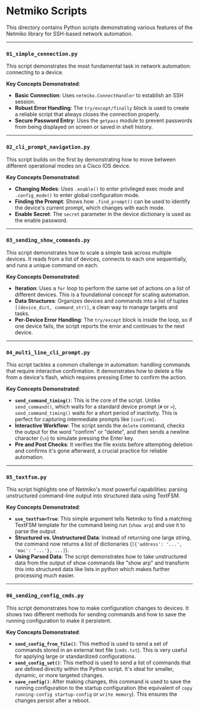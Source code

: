 # Netmiko Scripts

This directory contains Python scripts demonstrating various features of the Netmiko library for SSH-based network automation.

---

### `01_simple_connection.py`

This script demonstrates the most fundamental task in network automation: connecting to a device.

**Key Concepts Demonstrated**:
* **Basic Connection**: Uses `netmiko.ConnectHandler` to establish an SSH session.
* **Robust Error Handling**: The `try/except/finally` block is used to create a reliable script that always closes the connection properly.
* **Secure Password Entry**: Uses the `getpass` module to prevent passwords from being displayed on screen or saved in shell history.

---

### `02_cli_prompt_navigation.py`

This script builds on the first by demonstrating how to move between different operational modes on a Cisco IOS device.

**Key Concepts Demonstrated**:
* **Changing Modes**: Uses `.enable()` to enter privileged exec mode and `.config_mode()` to enter global configuration mode.
* **Finding the Prompt**: Shows how `.find_prompt()` can be used to identify the device's current prompt, which changes with each mode.
* **Enable Secret**: The `secret` parameter in the device dictionary is used as the enable password.

---

### `03_sending_show_commands.py`

This script demonstrates how to scale a simple task across multiple devices. It reads from a list of devices, connects to each one sequentially, and runs a unique command on each.

**Key Concepts Demonstrated**:
* **Iteration**: Uses a `for` loop to perform the same set of actions on a list of different devices. This is a foundational concept for scaling automation.
* **Data Structures**: Organizes devices and commands into a list of tuples `[(device_dict, command_str)]`, a clean way to manage targets and tasks.
* **Per-Device Error Handling**: The `try/except` block is inside the loop, so if one device fails, the script reports the error and continues to the next device.

---

### `04_multi_line_cli_prompt.py`

This script tackles a common challenge in automation: handling commands that require interactive confirmation. It demonstrates how to delete a file from a device's flash, which requires pressing Enter to confirm the action.

**Key Concepts Demonstrated**:
* **`send_command_timing()`**: This is the core of the script. Unlike `send_command()`, which waits for a standard device prompt (`#` or `>`), `send_command_timing()` waits for a short period of inactivity. This is perfect for capturing intermediate prompts like `[confirm]`.
* **Interactive Workflow**: The script sends the `delete` command, checks the output for the word "confirm" or "delete", and then sends a newline character (`\n`) to simulate pressing the Enter key.
* **Pre and Post Checks**: It verifies the file exists before attempting deletion and confirms it's gone afterward, a crucial practice for reliable automation.

---

### `05_textfsm.py`

This script highlights one of Netmiko's most powerful capabilities: parsing unstructured command-line output into structured data using TextFSM.

**Key Concepts Demonstrated**:
* **`use_textfsm=True`**: This simple argument tells Netmiko to find a matching TextFSM template for the command being run (`show arp`) and use it to parse the output.
* **Structured vs. Unstructured Data**: Instead of returning one large string, the command now returns a list of dictionaries (`[{'address': '...', 'mac': '...'}, ...]`).
* **Using Parsed Data**: The script demonstrates how to take unstructured data from the output of show commands like "show arp" and transform this into structured data like lists in python which makes further processing much easier.

---

### `06_sending_config_cmds.py`

This script demonstrates how to make configuration changes to devices. It shows two different methods for sending commands and how to save the running configuration to make it persistent.

**Key Concepts Demonstrated**:
* **`send_config_from_file()`**: This method is used to send a set of commands stored in an external text file (`cmds.txt`). This is very useful for applying large or standardized configurations.
* **`send_config_set()`**: This method is used to send a list of commands that are defined directly within the Python script. It's ideal for smaller, dynamic, or more targeted changes.
* **`save_config()`**: After making changes, this command is used to save the running configuration to the startup configuration (the equivalent of `copy running-config startup-config` or `write memory`). This ensures the changes persist after a reboot.
